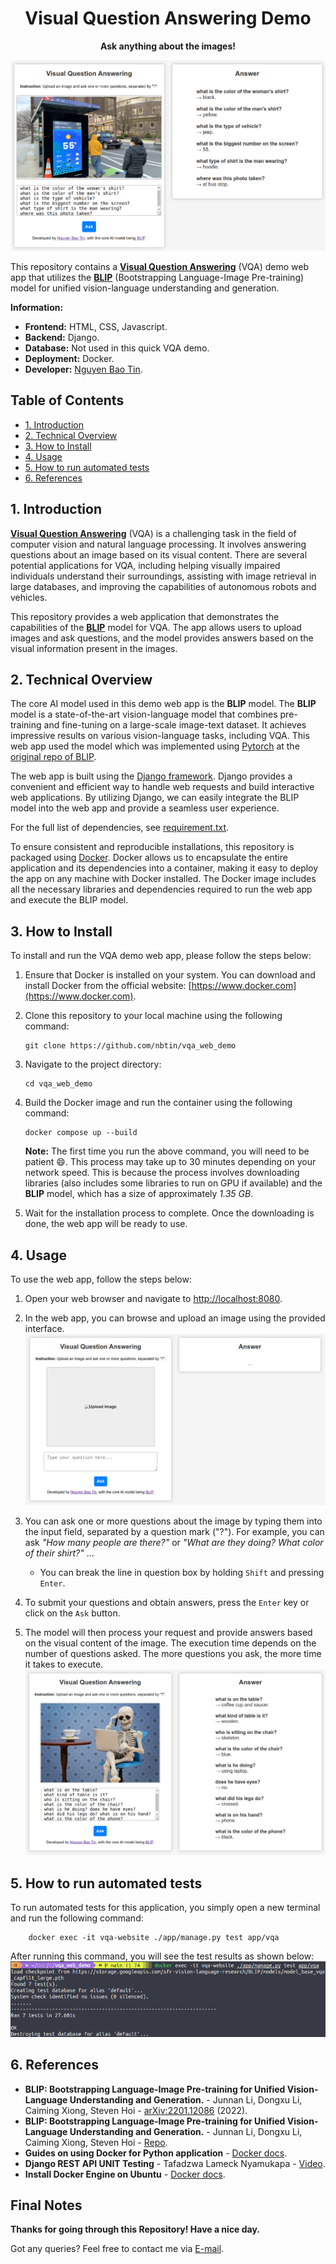 
<p align="center">
  <h1 align="center"> Visual Question Answering Demo</h1>
  <p align="center" style="font-weight: bold">Ask anything about the images!</p>
</p>

<img src="imgs/intro.png">

This repository contains a [**Visual Question Answering**](https://huggingface.co/tasks/visual-question-answering) (VQA) demo web app that utilizes the [**BLIP**](https://arxiv.org/abs/2201.12086) (Bootstrapping Language-Image Pre-training) model for unified vision-language understanding and generation. 

**Information:**
- **Frontend:** HTML, CSS, Javascript.
- **Backend:** Django.
- **Database:** Not used in this quick VQA demo.
- **Deployment:** Docker.
- **Developer:** [Nguyen Bao Tin](https://github.com/nbtin).




## Table of Contents
- [1. Introduction](#1-introduction)
- [2. Technical Overview](#2-technical-overview)
- [3. How to Install](#3-how-to-install)
- [4. Usage](#4-usage)
- [5. How to run automated tests](#5-how-to-run-automated-tests)
- [6. References](#6-references)

## 1. Introduction
[**Visual Question Answering**](https://huggingface.co/tasks/visual-question-answering) (VQA) is a challenging task in the field of computer vision and natural language processing. It involves answering questions about an image based on its visual content. There are several potential applications for VQA, including helping visually impaired individuals understand their surroundings, assisting with image retrieval in large databases, and improving the capabilities of autonomous robots and vehicles.

This repository provides a web application that demonstrates the capabilities of the [**BLIP**](https://arxiv.org/abs/2201.12086) model for VQA. The app allows users to upload images and ask questions, and the model provides answers based on the visual information present in the images.


## 2. Technical Overview
The core AI model used in this demo web app is the **BLIP** model. The **BLIP** model is a state-of-the-art vision-language model that combines pre-training and fine-tuning on a large-scale image-text dataset. It achieves impressive results on various vision-language tasks, including VQA. This web app used the model which was implemented using [Pytorch](https://pytorch.org/) at the [original repo of BLIP](https://github.com/salesforce/BLIP).

 <!-- For more details about the BLIP model, please refer to the following paper:

- Junnan Li, Dongxu Li, Caiming Xiong, Steven Hoi. "Bootstrapping Language-Image Pre-training for Unified Vision-Language Understanding and Generation." [arXiv:2201.12086](https://arxiv.org/abs/2201.12086) (2022). -->

The web app is built using the [Django framework](https://www.djangoproject.com/). Django provides a convenient and efficient way to handle web requests and build interactive web applications. By utilizing Django, we can easily integrate the BLIP model into the web app and provide a seamless user experience.

For the full list of dependencies, see [requirement.txt](requirements.txt).

To ensure consistent and reproducible installations, this repository is packaged using [Docker](https://www.docker.com/). Docker allows us to encapsulate the entire application and its dependencies into a container, making it easy to deploy the app on any machine with Docker installed. The Docker image includes all the necessary libraries and dependencies required to run the web app and execute the BLIP model.

## 3. How to Install
To install and run the VQA demo web app, please follow the steps below:

1. Ensure that Docker is installed on your system. You can download and install Docker from the official website: [https://www.docker.com](https://www.docker.com).

2. Clone this repository to your local machine using the following command:

   ```shell
   git clone https://github.com/nbtin/vqa_web_demo
   ```

3. Navigate to the project directory:

   ```shell
   cd vqa_web_demo
   ```

4. Build the Docker image and run the container using the following command:

   ```shell
   docker compose up --build
   ```

   **Note:** The first time you run the above command, you will need to be patient :smile:. This process may take up to 30 minutes depending on your network speed. This is because the process involves downloading libraries (also includes some libraries to run on GPU if available) and the **BLIP** model, which has a size of approximately *1.35 GB*.

5. Wait for the installation process to complete. Once the downloading is done, the web app will be ready to use.

## 4. Usage
To use the web app, follow the steps below:

1. Open your web browser and navigate to [http://localhost:8080](http://localhost:8080).

2. In the web app, you can browse and upload an image using the provided interface.
    <img src="imgs/webUI.png">

3. You can ask one or more questions about the image by typing them into the input field, separated by a question mark ("?"). For example, you can ask *"How many people are there?"* or *"What are they doing? What color of their shirt?"* ...

   - You can break the line in question box by holding `Shift` and pressing `Enter`.

4. To submit your questions and obtain answers, press the `Enter` key or click on the `Ask` button.

5. The model will then process your request and provide answers based on the visual content of the image. The execution time depends on the number of questions asked. The more questions you ask, the more time it takes to execute.
    <img src="imgs/result.png">

## 5. How to run automated tests

To run automated tests for this application, you simply open a new terminal and run the following command:

```shell
    docker exec -it vqa-website ./app/manage.py test app/vqa
```

After running this command, you will see the test results as shown below:
<img src="imgs/tests.png">

## 6. References

- **BLIP: Bootstrapping Language-Image Pre-training for Unified Vision-Language Understanding and Generation.** - Junnan Li, Dongxu Li, Caiming Xiong, Steven Hoi - [arXiv:2201.12086](https://arxiv.org/abs/2201.12086) (2022).
- **BLIP: Bootstrapping Language-Image Pre-training for Unified Vision-Language Understanding and Generation.** - Junnan Li, Dongxu Li, Caiming Xiong, Steven Hoi - [Repo](https://github.com/salesforce/BLIP).
- **Guides on using Docker for Python application** - [Docker docs](https://docs.docker.com/language/python/).
- **Django REST API UNIT Testing** - Tafadzwa Lameck Nyamukapa - [Video](https://youtu.be/z6_v1UQ9Ht0).
- **Install Docker Engine on Ubuntu** - [Docker docs](https://docs.docker.com/engine/install/ubuntu/).

## Final Notes

**Thanks for going through this Repository! Have a nice day.**

Got any queries? Feel free to contact me via <a href = "mailto: baotin2402@gmail.com">E-mail</a>.